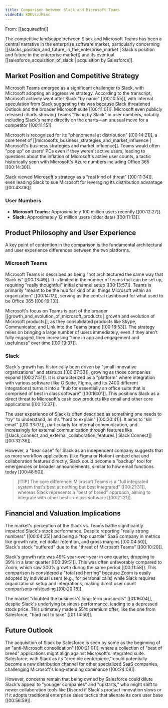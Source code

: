 ```yaml
---
title: Comparison between Slack and Microsoft Teams
videoId: kOEVszzMimc
---
```


From: [[acquiredfm]] <br/> 

The competitive landscape between Slack and Microsoft Teams has been a central narrative in the enterprise software market, particularly concerning [[slacks_position_and_future_in_the_enterprise_market | Slack's position and future in the enterprise market]] and its eventual [[salesforce_acquisition_of_slack | acquisition by Salesforce]].

## Market Position and Competitive Strategy

Microsoft Teams emerged as a significant challenger to Slack, with Microsoft adopting an aggressive strategy. According to the transcript, Microsoft actively went after Slack "by name" [[00:10:55]], with internal speculation from Slack suggesting this was because Slack threatened Outlook and the broader Microsoft suite [[00:11:01]]. Microsoft even publicly released charts showing Teams "flying by Slack" in user numbers, notably including Slack's name directly on the charts—an unusual move for a competitor [[00:11:15]].

Microsoft is recognized for its "phenomenal at distribution" [[00:14:21]], a core tenet of [[microsofts_business_strategies_and_market_influence | Microsoft's business strategies and market influence]]. Teams would often "pop up" on users' PCs even if they weren't active users, leading to questions about the inflation of Microsoft's active user counts, a tactic historically seen with Microsoft's Azure numbers including Office 365 [[00:14:30]].

Slack viewed Microsoft's strategy as a "real kind of threat" [[00:11:34]], even leading Slack to sue Microsoft for leveraging its distribution advantage [[00:43:06]].

### User Numbers
*   **Microsoft Teams:** Approximately 100 million users recently [[00:12:27]].
*   **Slack:** Approximately 12 million users (older data) [[00:11:13]].

## Product Philosophy and User Experience

A key point of contention in the comparison is the fundamental architectural and user experience differences between the two platforms.

### Microsoft Teams
Microsoft Teams is described as being "not architectured the same way that Slack is" [[00:13:49]]. It is limited in the number of teams that can be set up, requiring "really thoughtful" initial channel setup [[00:13:57]]. Teams is primarily "meant to be the hub for kind of all things Microsoft within an organization" [[00:14:17]], serving as the central dashboard for what used to be Office 365 [[00:19:13]].

Microsoft's focus on Teams is part of the broader [[growth_and_evolution_of_microsoft_products | growth and evolution of Microsoft products]], as they consolidated products like Skype, Communicator, and Link into the Teams brand [[00:18:53]]. The strategy relies on bringing a large number of users immediately, even if they aren't fully engaged, then increasing "time in app and engagement and usefulness" over time [[00:19:37]].

### Slack
Slack's growth has historically been driven by "small innovative organizations" and startups [[00:27:33]], growing as those companies expand [[00:27:51]]. It is characterized as a "platform" where integration with various software (like G Suite, Figma, and its 2400 different integrations) turns it into a "hub for essentially an office suite that is comprised of best in class software" [[00:16:01]]. This positions Slack as a direct threat to Microsoft's cash cow products like email and other core applications [[00:16:37]].

The user experience of Slack is often described as something one needs to "try" to understand, as it's "hard to explain" [[00:30:41]]. It aims to "kill email" [[00:33:07]], particularly for internal communication, and increasingly for external communication through features like [[slack_connect_and_external_collaboration_features | Slack Connect]] [[00:32:36]].

However, a "bear case" for Slack as an independent company suggests that as more workflow applications (like Figma or Notion) embed chat and collaboration features directly, Slack could become a "backup" tool for emergencies or broader announcements, similar to how email functions today [[00:48:50]].

> [!TIP] The core difference: Microsoft Teams is a "full integrated system that's best at nothing but best integrated" [[00:21:31]], whereas Slack represents a "best of breed" approach, aiming to integrate with other best-in-class software [[00:21:21]].

## Financial and Valuation Implications

The market's perception of the Slack vs. Teams battle significantly impacted Slack's stock performance. Despite reporting "really strong numbers" [[00:04:25]] and being a "top quartile" SaaS company in metrics like growth rate, net dollar retention, and gross margins [[00:04:50]], Slack's stock "suffered" due to the "threat of Microsoft Teams" [[00:10:20]].

Slack's growth rate was 49% year-over-year in one quarter, dropping to 39% in a later quarter [[00:39:51]]. This was often unfavorably compared to Zoom, which saw 300% growth during the same period [[00:11:58]]. This comparison is considered a "total red herring" because Zoom is easily adopted by individual users (e.g., for personal calls) while Slack requires organizational setup and integrations, making direct user count comparisons misleading [[00:20:18]].

The market "doubted the business's long-term prospects" [[01:16:04]], despite Slack's underlying business performance, leading to a depressed stock price. This ultimately made a 55% premium offer, like the one from Salesforce, "hard not to take" [[01:14:50]].

## Future Outlook

The acquisition of Slack by Salesforce is seen by some as the beginning of an "anti-Microsoft consolidation" [[00:21:01]], where a collection of "best of breed" applications might align against Microsoft's integrated suite. Salesforce, with Slack as its "credible centerpiece," could potentially become a new distribution channel for other specialized SaaS companies, challenging Microsoft's long-standing dominance [[00:24:08]].

However, concerns remain that being owned by Salesforce could dilute Slack's appeal to "younger companies" and "upstarts," who might shift to newer collaboration tools like Discord if Slack's product innovation slows or if it adopts traditional enterprise sales tactics that alienate its core user base [[00:56:59]].